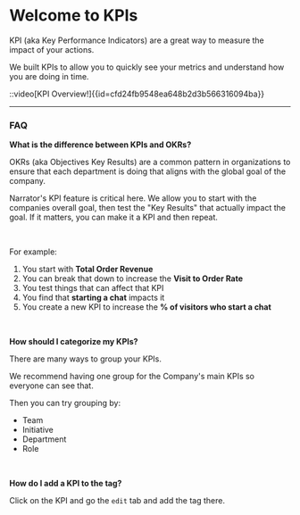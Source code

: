 # Welcome to KPIs

KPI (aka Key Performance Indicators) are a great way to measure the impact of your actions.

We built KPIs to allow you to quickly see your metrics and understand how you are doing in time.

::video[KPI Overview!]{{id=cfd24fb9548ea648b2d3b566316094ba}}

<!--
<br>
<br>

## Track your KPIS

Once you add your KPIs, your screen will show you every KPI over time and a summary of the current metrics on top:

<img src="https://i.ibb.co/5Gwbfyx/Screen-Shot-2022-06-04-at-3-31-40-PM.png" alt="Screen-Shot-2022-06-04-at-3-31-40-PM" border="0">


<br>
<br>

## Optimize your KPIs

Once a KPI is defined, you can slice that KPI by any piece of data in your system and evaluates its impact.


<img src="https://i.ibb.co/Bwghnr2/Screen-Shot-2022-06-04-at-3-05-00-PM.png" alt="Screen-Shot-2022-06-04-at-3-05-00-PM" border="0">


<br> -->


-----

### FAQ

**What is the difference between KPIs and OKRs?**

OKRs (aka Objectives Key Results) are a common pattern in organizations to ensure that each department is doing that aligns with the global goal of the company.

Narrator's KPI feature is critical here.  We allow you to start with the companies overall goal, then test the "Key Results" that actually impact the goal. If it matters, you can make it a KPI and then repeat.

<br>

For example:

1. You start with **Total Order Revenue**
2. You can break that down to increase the **Visit to Order Rate**
3. You test things that can affect that KPI
4. You find that **starting a chat** impacts it
5. You create a new KPI to increase the **% of visitors who start a chat**


<br>

**How should I categorize my KPIs?**

There are many ways to group your KPIs.

We recommend having one group for the Company's main KPIs so everyone can see that.

Then you can try grouping by:
- Team
- Initiative
- Department
- Role

<br>


**How do I add a KPI to the tag?**

Click on the KPI and go the `edit` tab and add the tag there.
